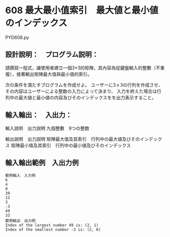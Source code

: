 # 608 最大最小值索引　最大値と最小値のインデックス
PYD608.py
## 設計說明：　プログラム説明：
請撰寫一程式，讓使用者建立一個3*3的矩陣，其內容為從鍵盤輸入的整數（不重複），接著輸出矩陣最大值與最小值的索引。

次の条件を満たすプログラムを作成せよ。
ユーザーに3ｘ3の行列を作成させ、その内容はユーザーによる整数の入力によって決まり、
入力を終えた場合は行列中の最大値と最小値の内容及びそのインデックスをを出力表示すること。


## 輸入輸出：　入出力：
輸入說明　出力説明
九個整數　9つの整数

輸出說明　出力説明
矩陣最大值及其索引　行列中の最大値及びそのインデックス
矩陣最小值及其索引　行列中の最小値及びそのインデックス

## 輸入輸出範例　入出力例
```
範例輸入　入力例
6
4
8
39
12
3
-3
49
33
範例輸出　出力例
Index of the largest number 49 is: (2, 1)
Index of the smallest number -3 is: (2, 0)
```
